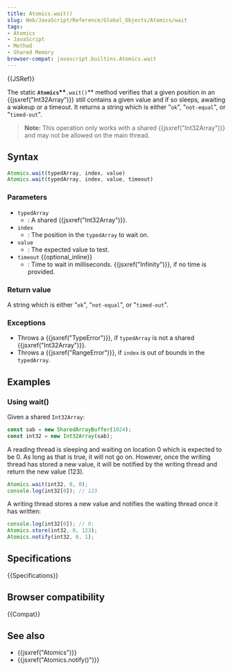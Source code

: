 ```yaml
---
title: Atomics.wait()
slug: Web/JavaScript/Reference/Global_Objects/Atomics/wait
tags:
- Atomics
- JavaScript
- Method
- Shared Memory
browser-compat: javascript.builtins.Atomics.wait
---
```

{{JSRef}}

The static **`Atomics`\*\***`.wait()`\*\* method verifies that a given position
in an {{jsxref("Int32Array")}} still contains a given value and if so
sleeps, awaiting a wakeup or a timeout. It returns a string which is either
"`ok`", "`not-equal`", or "`timed-out`".

> **Note:** This operation only works with a shared
> {{jsxref("Int32Array")}} and may not be allowed on the main thread.

## Syntax

```js
Atomics.wait(typedArray, index, value)
Atomics.wait(typedArray, index, value, timeout)
```

### Parameters

*   `typedArray`
    *   : A shared {{jsxref("Int32Array")}}.
*   `index`
    *   : The position in the `typedArray` to wait on.
*   `value`
    *   : The expected value to test.
*   `timeout` {{optional_inline}}
    *   : Time to wait in milliseconds. {{jsxref("Infinity")}}, if no time is
        provided.

### Return value

A string which is either "`ok`", "`not-equal`", or "`timed-out`".

### Exceptions

*   Throws a {{jsxref("TypeError")}}, if `typedArray` is not a shared
    {{jsxref("Int32Array")}}.
*   Throws a {{jsxref("RangeError")}}, if `index` is out of bounds in the
    `typedArray`.

## Examples

### Using wait()

Given a shared `Int32Array`:

```js
const sab = new SharedArrayBuffer(1024);
const int32 = new Int32Array(sab);
```

A reading thread is sleeping and waiting on location 0 which is expected to
be 0. As long as that is true, it will not go on. However, once the writing
thread has stored a new value, it will be notified by the writing thread and
return the new value (123).

```js
Atomics.wait(int32, 0, 0);
console.log(int32[0]); // 123
```

A writing thread stores a new value and notifies the waiting thread once it has
written:

```js
console.log(int32[0]); // 0;
Atomics.store(int32, 0, 123);
Atomics.notify(int32, 0, 1);
```

## Specifications

{{Specifications}}

## Browser compatibility

{{Compat}}

## See also

*   {{jsxref("Atomics")}}
*   {{jsxref("Atomics.notify()")}}
